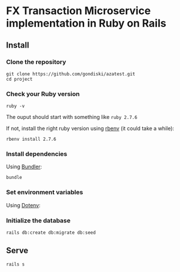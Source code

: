 # FX Transaction Microservice implementation in Ruby on Rails


## Install

### Clone the repository

```shell
git clone https://github.com/gondiski/azatest.git
cd project
```

### Check your Ruby version

```shell
ruby -v
```

The ouput should start with something like `ruby 2.7.6`

If not, install the right ruby version using [rbenv](https://github.com/rbenv/rbenv) (it could take a while):

```shell
rbenv install 2.7.6
```

### Install dependencies

Using [Bundler](https://github.com/bundler/bundler):

```shell
bundle
```

### Set environment variables

Using [Dotenv](https://github.com/bkeepers/dotenv):

### Initialize the database

```shell
rails db:create db:migrate db:seed
```

## Serve

```shell
rails s
```
